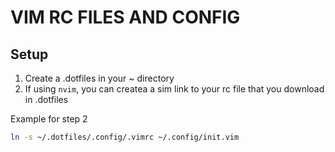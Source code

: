 # VIM RC FILES AND CONFIG 

## Setup

1. Create a .dotfiles in your ~ directory
2. If using `nvim`, you can createa a sim link to your rc file that you download in .dotfiles

Example for step 2
```sh
ln -s ~/.dotfiles/.config/.vimrc ~/.config/init.vim
```
